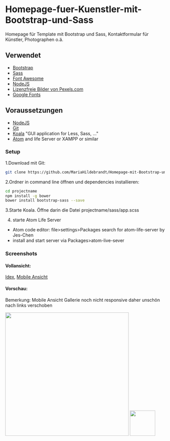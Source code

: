 # Homepage-fuer-Kuenstler-mit-Bootstrap-und-Sass
Homepage für Template mit Bootstrap und Sass, Kontaktformular für Künstler, Photographen o.ä.

## Verwendet
- [Bootstrap](http://getbootstrap.com/)
- [Sass](http://foundation.zurb.com/sites/docs/v/5.5.3/sass.html)
- [Font Awesome](http://fontawesome.io/)
- [NodeJS](https://nodejs.org/en/) 
- [Lizenzfreie Bilder von Pexels.com](https://nodejs.org/en/) 
- [Google Fonts](https://fonts.google.com/)

## Voraussetzungen

- [NodeJS](https://nodejs.org/en/) 
- [Git](https://git-scm.com/)
- [Koala](http://koala-app.com/) "GUI application for Less, Sass, ..."
- [Atom](https://atom.io/) and life Server or XAMPP or similar


### Setup

1.Download mit Git:

```bash
git clone https://github.com/MariaHildebrandt/Homepage-mit-Bootstrap-und-Sass projectname
```
2.Ordner in command line öffnen und dependencies installieren:

```bash
cd projectname
npm install -g bower
bower install bootstrap-sass --save
```
3.Starte Koala. Öffne darin die Datei projectname/sass/app.scss

4. starte Atom Life Server
- Atom code editor: file>settings>Packages search for atom-life-server by Jes-Chen
- install and start server via Packages>atom-live-sever

### Screenshots

#### Vollansicht:
<p>
  <a href="https://postimg.org/image/anocyrygv/">Idex</a>,
  <a href="https://postimg.org/image/q38nfe4gh/">Mobile Ansicht</a>
</p>


#### Vorschau:
Bemerkung: Mobile Ansicht Gallerie noch nicht responsive daher unschön nach links verschoben
<p align="left">
  <img src="https://s27.postimg.org/nf2j5a88z/index.png"/  width="390">
  <img src="https://s8.postimg.org/nyoaeb2tx/mobile.png"/  width="80">
</p>
